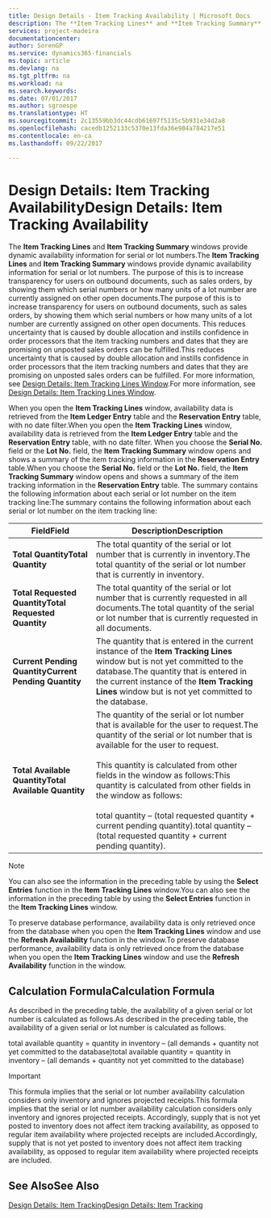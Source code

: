 ```yaml
---
title: Design Details - Item Tracking Availability | Microsoft Docs
description: The **Item Tracking Lines** and **Item Tracking Summary** windows provide dynamic availability information for serial or lot numbers. The purpose of this is to increase transparency for users on outbound documents, such as sales orders, by showing them which serial numbers or how many units of a lot number are currently assigned on other open documents. This reduces uncertainty that is caused by double allocation and instills confidence in order processors that the item tracking numbers and dates that they are promising on unposted sales orders can be fulfilled.
services: project-madeira
documentationcenter: 
author: SorenGP
ms.service: dynamics365-financials
ms.topic: article
ms.devlang: na
ms.tgt_pltfrm: na
ms.workload: na
ms.search.keywords: 
ms.date: 07/01/2017
ms.author: sgroespe
ms.translationtype: HT
ms.sourcegitcommit: 2c13559bb3dc44cdb61697f5135c5b931e34d2a8
ms.openlocfilehash: cacedb1252133c5370e13fda36e984a784217e51
ms.contentlocale: en-ca
ms.lasthandoff: 09/22/2017

---
```

# <a name="design-details-item-tracking-availability"></a><span data-ttu-id="cbb14-105">Design Details: Item Tracking Availability</span><span class="sxs-lookup"><span data-stu-id="cbb14-105">Design Details: Item Tracking Availability</span></span>
<span data-ttu-id="cbb14-106">The **Item Tracking Lines** and **Item Tracking Summary** windows provide dynamic availability information for serial or lot numbers.</span><span class="sxs-lookup"><span data-stu-id="cbb14-106">The **Item Tracking Lines** and **Item Tracking Summary** windows provide dynamic availability information for serial or lot numbers.</span></span> <span data-ttu-id="cbb14-107">The purpose of this is to increase transparency for users on outbound documents, such as sales orders, by showing them which serial numbers or how many units of a lot number are currently assigned on other open documents.</span><span class="sxs-lookup"><span data-stu-id="cbb14-107">The purpose of this is to increase transparency for users on outbound documents, such as sales orders, by showing them which serial numbers or how many units of a lot number are currently assigned on other open documents.</span></span> <span data-ttu-id="cbb14-108">This reduces uncertainty that is caused by double allocation and instills confidence in order processors that the item tracking numbers and dates that they are promising on unposted sales orders can be fulfilled.</span><span class="sxs-lookup"><span data-stu-id="cbb14-108">This reduces uncertainty that is caused by double allocation and instills confidence in order processors that the item tracking numbers and dates that they are promising on unposted sales orders can be fulfilled.</span></span> <span data-ttu-id="cbb14-109">For more information, see [Design Details: Item Tracking Lines Window](design-details-item-tracking-lines-window.md).</span><span class="sxs-lookup"><span data-stu-id="cbb14-109">For more information, see [Design Details: Item Tracking Lines Window](design-details-item-tracking-lines-window.md).</span></span>  

 <span data-ttu-id="cbb14-110">When you open the **Item Tracking Lines** window, availability data is retrieved from the **Item Ledger Entry** table and the **Reservation Entry** table, with no date filter.</span><span class="sxs-lookup"><span data-stu-id="cbb14-110">When you open the **Item Tracking Lines** window, availability data is retrieved from the **Item Ledger Entry** table and the **Reservation Entry** table, with no date filter.</span></span> <span data-ttu-id="cbb14-111">When you choose the **Serial No.** field or the **Lot No.** field, the **Item Tracking Summary** window opens and shows a summary of the item tracking information in the **Reservation Entry** table.</span><span class="sxs-lookup"><span data-stu-id="cbb14-111">When you choose the **Serial No.** field or the **Lot No.** field, the **Item Tracking Summary** window opens and shows a summary of the item tracking information in the **Reservation Entry** table.</span></span> <span data-ttu-id="cbb14-112">The summary contains the following information about each serial or lot number on the item tracking line:</span><span class="sxs-lookup"><span data-stu-id="cbb14-112">The summary contains the following information about each serial or lot number on the item tracking line:</span></span>  

|<span data-ttu-id="cbb14-113">Field</span><span class="sxs-lookup"><span data-stu-id="cbb14-113">Field</span></span>|<span data-ttu-id="cbb14-114">Description</span><span class="sxs-lookup"><span data-stu-id="cbb14-114">Description</span></span>|  
|---------------------------------|---------------------------------------|  
|<span data-ttu-id="cbb14-115">**Total Quantity**</span><span class="sxs-lookup"><span data-stu-id="cbb14-115">**Total Quantity**</span></span>|<span data-ttu-id="cbb14-116">The total quantity of the serial or lot number that is currently in inventory.</span><span class="sxs-lookup"><span data-stu-id="cbb14-116">The total quantity of the serial or lot number that is currently in inventory.</span></span>|  
|<span data-ttu-id="cbb14-117">**Total Requested Quantity**</span><span class="sxs-lookup"><span data-stu-id="cbb14-117">**Total Requested Quantity**</span></span>|<span data-ttu-id="cbb14-118">The total quantity of the serial or lot number that is currently requested in all documents.</span><span class="sxs-lookup"><span data-stu-id="cbb14-118">The total quantity of the serial or lot number that is currently requested in all documents.</span></span>|  
|<span data-ttu-id="cbb14-119">**Current Pending Quantity**</span><span class="sxs-lookup"><span data-stu-id="cbb14-119">**Current Pending Quantity**</span></span>|<span data-ttu-id="cbb14-120">The quantity that is entered in the current instance of the **Item Tracking Lines** window but is not yet committed to the database.</span><span class="sxs-lookup"><span data-stu-id="cbb14-120">The quantity that is entered in the current instance of the **Item Tracking Lines** window but is not yet committed to the database.</span></span>|  
|<span data-ttu-id="cbb14-121">**Total Available Quantity**</span><span class="sxs-lookup"><span data-stu-id="cbb14-121">**Total Available Quantity**</span></span>|<span data-ttu-id="cbb14-122">The quantity of the serial or lot number that is available for the user to request.</span><span class="sxs-lookup"><span data-stu-id="cbb14-122">The quantity of the serial or lot number that is available for the user to request.</span></span><br /><br /> <span data-ttu-id="cbb14-123">This quantity is calculated from other fields in the window as follows:</span><span class="sxs-lookup"><span data-stu-id="cbb14-123">This quantity is calculated from other fields in the window as follows:</span></span><br /><br /> <span data-ttu-id="cbb14-124">total quantity – (total requested quantity + current pending quantity).</span><span class="sxs-lookup"><span data-stu-id="cbb14-124">total quantity – (total requested quantity + current pending quantity).</span></span>|  

> [!NOTE]  
>  <span data-ttu-id="cbb14-125">You can also see the information in the preceding table by using the **Select Entries** function in the **Item Tracking Lines** window.</span><span class="sxs-lookup"><span data-stu-id="cbb14-125">You can also see the information in the preceding table by using the **Select Entries** function in the **Item Tracking Lines** window.</span></span>  

 <span data-ttu-id="cbb14-126">To preserve database performance, availability data is only retrieved once from the database when you open the **Item Tracking Lines** window and use the **Refresh Availability** function in the window.</span><span class="sxs-lookup"><span data-stu-id="cbb14-126">To preserve database performance, availability data is only retrieved once from the database when you open the **Item Tracking Lines** window and use the **Refresh Availability** function in the window.</span></span>  

## <a name="calculation-formula"></a><span data-ttu-id="cbb14-127">Calculation Formula</span><span class="sxs-lookup"><span data-stu-id="cbb14-127">Calculation Formula</span></span>  
 <span data-ttu-id="cbb14-128">As described in the preceding table, the availability of a given serial or lot number is calculated as follows.</span><span class="sxs-lookup"><span data-stu-id="cbb14-128">As described in the preceding table, the availability of a given serial or lot number is calculated as follows.</span></span>  

 <span data-ttu-id="cbb14-129">total available quantity = quantity in inventory – (all demands + quantity not yet committed to the database)</span><span class="sxs-lookup"><span data-stu-id="cbb14-129">total available quantity = quantity in inventory – (all demands + quantity not yet committed to the database)</span></span>  

> [!IMPORTANT]  
>  <span data-ttu-id="cbb14-130">This formula implies that the serial or lot number availability calculation considers only inventory and ignores projected receipts.</span><span class="sxs-lookup"><span data-stu-id="cbb14-130">This formula implies that the serial or lot number availability calculation considers only inventory and ignores projected receipts.</span></span> <span data-ttu-id="cbb14-131">Accordingly, supply that is not yet posted to inventory does not affect item tracking availability, as opposed to regular item availability where projected receipts are included.</span><span class="sxs-lookup"><span data-stu-id="cbb14-131">Accordingly, supply that is not yet posted to inventory does not affect item tracking availability, as opposed to regular item availability where projected receipts are included.</span></span>  

## <a name="see-also"></a><span data-ttu-id="cbb14-132">See Also</span><span class="sxs-lookup"><span data-stu-id="cbb14-132">See Also</span></span>  
 [<span data-ttu-id="cbb14-133">Design Details: Item Tracking</span><span class="sxs-lookup"><span data-stu-id="cbb14-133">Design Details: Item Tracking</span></span>](design-details-item-tracking.md)

